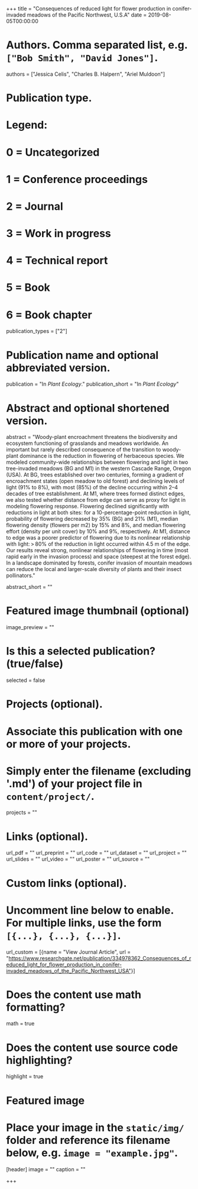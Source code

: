 +++
title = "Consequences of reduced light for flower production in conifer-invaded meadows of the Pacific Northwest, U.S.A"
date = 2019-08-05T00:00:00

# Authors. Comma separated list, e.g. `["Bob Smith", "David Jones"]`.
authors = ["Jessica Celis", "Charles B. Halpern", "Ariel Muldoon"]

# Publication type.
# Legend:
# 0 = Uncategorized
# 1 = Conference proceedings
# 2 = Journal
# 3 = Work in progress
# 4 = Technical report
# 5 = Book
# 6 = Book chapter
publication_types = ["2"]

# Publication name and optional abbreviated version.
publication = "In *Plant Ecology*."
publication_short = "In *Plant Ecology*"

# Abstract and optional shortened version.
abstract = "Woody-plant encroachment threatens the biodiversity and ecosystem functioning of grasslands and meadows worldwide. An important but rarely described consequence of the transition to woody-plant dominance is the reduction in flowering of herbaceous species. We modeled community-wide relationships between flowering and light in two tree-invaded meadows (BG and M1) in the western Cascade Range, Oregon (USA). At BG, trees established over two centuries, forming a gradient of encroachment states (open meadow to old forest) and declining levels of light (91% to 8%), with most (85%) of the decline occurring within 2–4 decades of tree establishment. At M1, where trees formed distinct edges, we also tested whether distance from edge can serve as proxy for light in modeling flowering response. Flowering declined significantly with reductions in light at both sites: for a 10-percentage-point reduction in light, probability of flowering decreased by 35% (BG) and 21% (M1), median flowering density (flowers per m2) by 15% and 8%, and median flowering effort (density per unit cover) by 10% and 9%, respectively. At M1, distance to edge was a poorer predictor of flowering due to its nonlinear relationship with light: > 80% of the reduction in light occurred within 4.5 m of the edge. Our results reveal strong, nonlinear relationships of flowering in time (most rapid early in the invasion process) and space (steepest at the forest edge). In a landscape dominated by forests, conifer invasion of mountain meadows can reduce the local and larger-scale diversity of plants and their insect pollinators."

abstract_short = ""

# Featured image thumbnail (optional)
image_preview = ""

# Is this a selected publication? (true/false)
selected = false

# Projects (optional).
#   Associate this publication with one or more of your projects.
#   Simply enter the filename (excluding '.md') of your project file in `content/project/`.
projects = ""

# Links (optional).
url_pdf = ""
url_preprint = ""
url_code = ""
url_dataset = ""
url_project = ""
url_slides = ""
url_video = ""
url_poster = ""
url_source = ""

# Custom links (optional).
#   Uncomment line below to enable. For multiple links, use the form `[{...}, {...}, {...}]`.
url_custom = [{name = "View Journal Article", url = "https://www.researchgate.net/publication/334978362_Consequences_of_reduced_light_for_flower_production_in_conifer-invaded_meadows_of_the_Pacific_Northwest_USA"}]

# Does the content use math formatting?
math = true

# Does the content use source code highlighting?
highlight = true

# Featured image
# Place your image in the `static/img/` folder and reference its filename below, e.g. `image = "example.jpg"`.
[header]
image = ""
caption = ""

+++
